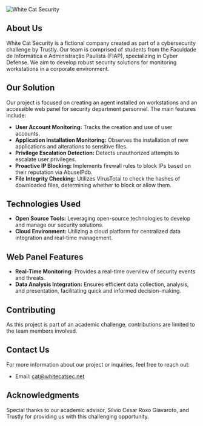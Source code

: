 ![White Cat Security](https://i.imgur.com/nO8BFaw.png)

## About Us

White Cat Security is a fictional company created as part of a cybersecurity challenge by Trustly. Our team is comprised of students from the Faculdade de Informática e Administração Paulista (FIAP), specializing in Cyber Defense. We aim to develop robust security solutions for monitoring workstations in a corporate environment.

## Our Solution

Our project is focused on creating an agent installed on workstations and an accessible web panel for security department personnel. The main features include:

- **User Account Monitoring:** Tracks the creation and use of user accounts.
- **Application Installation Monitoring:** Observes the installation of new applications and alterations to sensitive files.
- **Privilege Escalation Detection:** Detects unauthorized attempts to escalate user privileges.
- **Proactive IP Blocking:** Implements firewall rules to block IPs based on their reputation via AbuseIPdb.
- **File Integrity Checking:** Utilizes VirusTotal to check the hashes of downloaded files, determining whether to block or allow them.

## Technologies Used

- **Open Source Tools:** Leveraging open-source technologies to develop and manage our security solutions.
- **Cloud Environment:** Utilizing a cloud platform for centralized data integration and real-time management.

## Web Panel Features

- **Real-Time Monitoring:** Provides a real-time overview of security events and threats.
- **Data Analysis Integration:** Ensures efficient data collection, analysis, and presentation, facilitating quick and informed decision-making.

## Contributing

As this project is part of an academic challenge, contributions are limited to the team members involved.

## Contact Us

For more information about our project or inquiries, feel free to reach out:

- Email: [cat@whitecatsec.net](mailto:cat@whitecatsec.net)

## Acknowledgments

Special thanks to our academic advisor, Silvio Cesar Roxo Giavaroto, and Trustly for providing us with this challenging opportunity.
